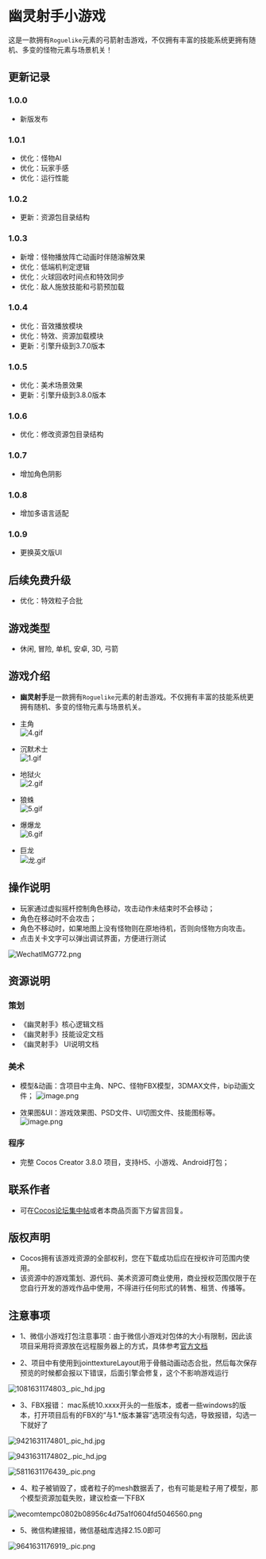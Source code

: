 # 幽灵射手小游戏

这是一款拥有`Roguelike`元素的弓箭射击游戏，不仅拥有丰富的技能系统更拥有随机、多变的怪物元素与场景机关！

## 更新记录

### 1.0.0
   * 新版发布

### 1.0.1
   * 优化：怪物AI
   * 优化：玩家手感
   * 优化：运行性能

### 1.0.2
   * 更新：资源包目录结构

### 1.0.3
   * 新增：怪物播放阵亡动画时伴随溶解效果
   * 优化：低端机判定逻辑
   * 优化：火球回收时间点和特效同步
   * 优化：敌人施放技能和弓箭预加载

### 1.0.4
   * 优化：音效播放模块
   * 优化：特效、资源加载模块
   * 更新：引擎升级到3.7.0版本

### 1.0.5
   * 优化：美术场景效果
   * 更新：引擎升级到3.8.0版本

### 1.0.6
   * 优化：修改资源包目录结构

### 1.0.7
   * 增加角色阴影

### 1.0.8
   * 增加多语言适配

### 1.0.9
   * 更换英文版UI

## 后续免费升级
   * 优化：特效粒子合批


## 游戏类型
* 休闲, 冒险, 单机, 安卓, 3D, 弓箭

## 游戏介绍
* **幽灵射手**是一款拥有`Roguelike`元素的射击游戏。不仅拥有丰富的技能系统更拥有随机、多变的怪物元素与场景机关。

- 主角\
![4.gif](https://download.cocos.com/Cocos/CocosStore/markdown/2021/09/d108ac704809cf4dd9b215c5aacadae811635.gif)

- 沉默术士\
![1.gif](https://download.cocos.com/Cocos/CocosStore/markdown/2021/09/7157e1f3d61aa5d4c248f5b4b28883fd73806.gif)

- 地狱火\
![2.gif](https://download.cocos.com/Cocos/CocosStore/markdown/2021/09/a99e614ffc46608cc98472318f9e068e22867.gif)

- 狼蛛\
![5.gif](https://download.cocos.com/Cocos/CocosStore/markdown/2021/09/89968ca2a38170c9851fa0451f73075158988.gif)

- 爆爆龙\
![6.gif](https://download.cocos.com/Cocos/CocosStore/markdown/2021/09/729c5f4fbc922e95804416c23a8dcefe61292.gif)

- 巨龙\
![龙.gif](https://download.cocos.com/Cocos/CocosStore/markdown/2021/09/e35acaa036313fed2c8506894074afa474354.gif)

## 操作说明
* 玩家通过虚拟摇杄控制角色移动，攻击动作未结束时不会移动；
* 角色在移动时不会攻击；
* 角色不移动时，如果地图上没有怪物则在原地待机，否则向怪物方向攻击。
* 点击关卡文字可以弹出调试界面，方便进行测试

![WechatIMG772.png](https://download.cocos.com/Cocos/CocosStore/markdown/2022/02/ec11e43333d34d876e4417af0571d22c19969.png)

## 资源说明

### 策划
 * 《幽灵射手》核心逻辑文档
 * 《幽灵射手》技能设定文档
 * 《幽灵射手》 UI说明文档

### 美术
 * 模型&动画：含项目中主角、NPC、怪物FBX模型，3DMAX文件，bip动画文件；
![image.png](https://download.cocos.com/Cocos/CocosStore/markdown/2021/09/0f242ac0f6a9bb07608addbcc880cd8b84165.png)

 * 效果图&UI：游戏效果图、PSD文件、UI切图文件、技能图标等。
![image.png](https://download.cocos.com/Cocos/CocosStore/markdown/2021/09/df27ae7dae64cf0d6fdd92ed9b28640376830.png)

### 程序
 * 完整 Cocos Creator 3.8.0 项目，支持H5、小游戏、Android打包；

## 联系作者
* 可在[Cocos论坛集中帖](https://forum.cocos.org/t/topic/121070/4)或者本商品页面下方留言回复。

## 版权声明
- Cocos拥有该游戏资源的全部权利，您在下载成功后应在授权许可范围内使用。
- 该资源中的游戏策划、源代码、美术资源可商业使用，商业授权范围仅限于在您自行开发的游戏作品中使用，不得进行任何形式的转售、租赁、传播等。

## 注意事项
*  1、微信小游戏打包注意事项：由于微信小游戏对包体的大小有限制，因此该项目采用将资源放在远程服务器上的方式，具体参考[官方文档](https://docs.cocos.com/creator/manual/zh/editor/publish/publish-wechatgame.html?h=微信)
 
*  2、项目中有使用到jointtextureLayout用于骨骼动画动态合批，然后每次保存预览的时候都会报以下错误，后面引擎会修复，这个不影响游戏运行

![1081631174803_.pic_hd.jpg](https://download.cocos.com/Cocos/CocosStore/markdown/2021/09/cb9cbd457061111e0a1215c35e253e5a97147.jpg)

* 3、FBX报错： mac系统10.xxxx开头的一些版本，或者一些windows的版本，打开项目后有的FBX的“与1.*版本兼容”选项没有勾选，导致报错，勾选一下就好了

![9421631174801_.pic_hd.jpg](https://download.cocos.com/Cocos/CocosStore/markdown/2021/09/4d70d0c8ac43cb3c84710726e5c4723c96574.jpg)

![9431631174802_.pic_hd.jpg](https://download.cocos.com/Cocos/CocosStore/markdown/2021/09/3fb742c5663d760b4958d3a36c9dc3ed99494.jpg)

![5811631176439_.pic.png](https://download.cocos.com/Cocos/CocosStore/markdown/2021/09/1d09907b223fe0fe474e467556a3415550226.png)
 
* 4、粒子被销毁了，或者粒子的mesh数据丢了，也有可能是粒子用了模型，那个模型资源加载失败，建议检查一下FBX

![wecomtempc0802b08956c4d75a1f0604fd5046560.png](https://download.cocos.com/Cocos/CocosStore/markdown/2021/09/5f01bb2fea116b1879ceffb2eea3af6236196.png)

* 5、微信构建报错，微信基础库选择2.15.0即可

![9641631176919_.pic.png](https://download.cocos.com/Cocos/CocosStore/markdown/2021/09/0ee17c294319dd1dea03b6afec40479749716.png)